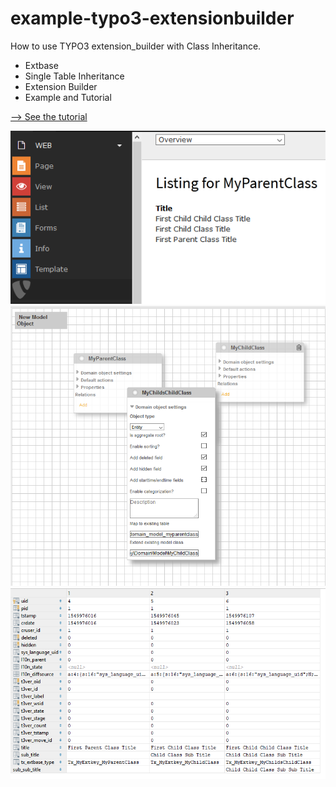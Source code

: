 # example-typo3-extensionbuilder
How to use TYPO3 extension_builder with Class Inheritance.

* Extbase
* Single Table Inheritance
* Extension Builder
* Example and Tutorial

[--> See the tutorial](https://github.com/jkujku/example-typo3-extensionbuilder/wiki)



![TYPO3 Backend Module with Extbase Domain Models](https://github.com/jkujku/example-typo3-extensionbuilder/raw/master/img/10_backend_module.png)
![TYPO3 Extension Builder](https://raw.githubusercontent.com/jkujku/example-typo3-extensionbuilder/master/img/7_child_child_class.png)
![TYPO3 Single Table Inheritance](https://raw.githubusercontent.com/jkujku/example-typo3-extensionbuilder/master/img/8c_datenbank.png)
